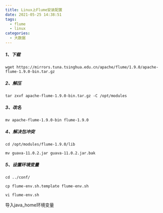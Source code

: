```yaml
---
title: Linux上Flume安装配置
date: 2021-05-25 14:38:51
tags:
  - flume
  - linux
categories:
  - 大数据
---
```


##### 1、下载
```shell
wget https://mirrors.tuna.tsinghua.edu.cn/apache/flume/1.9.0/apache-flume-1.9.0-bin.tar.gz
```

##### 2、解压
```shell
tar zxvf apache-flume-1.9.0-bin.tar.gz -C /opt/modules
```

##### 3、改名
```shell
mv apache-flume-1.9.0-bin flume-1.9.0
```

##### 4、解决包冲突
```shell
cd /opt/modules/flume-1.9.0/lib

mv guava-11.0.2.jar guava-11.0.2.jar.bak
```

##### 5、设置环境变量
```shell
cd ../conf/

cp flume-env.sh.template flume-env.sh

vi flume-env.sh
```
导入java_home环境变量

